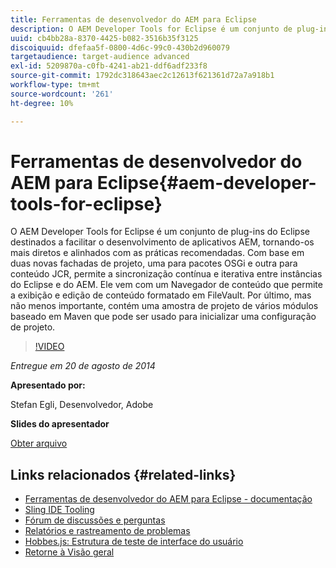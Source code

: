 ```yaml
---
title: Ferramentas de desenvolvedor do AEM para Eclipse
description: O AEM Developer Tools for Eclipse é um conjunto de plug-ins do Eclipse destinados a facilitar o desenvolvimento de aplicativos AEM, tornando-os mais diretos e alinhados com as práticas recomendadas. Com base em duas novas fachadas de projeto, uma para pacotes OSGi e outra para conteúdo JCR, permite a sincronização contínua e iterativa entre instâncias do Eclipse e do AEM. Ele vem com um Navegador de conteúdo que permite a exibição e edição de conteúdo formatado em FileVault. Por último, mas não menos importante, contém uma amostra de projeto de vários módulos baseado em Maven que pode ser usado para inicializar uma configuração de projeto.
uuid: cb4bb28a-8370-4425-b082-3516b35f3125
discoiquuid: dfefaa5f-0800-4d6c-99c0-430b2d960079
targetaudience: target-audience advanced
exl-id: 5209870a-c0fb-4241-ab21-ddf6adf233f8
source-git-commit: 1792dc318643aec2c12613f621361d72a7a918b1
workflow-type: tm+mt
source-wordcount: '261'
ht-degree: 10%

---
```


# Ferramentas de desenvolvedor do AEM para Eclipse{#aem-developer-tools-for-eclipse}

O AEM Developer Tools for Eclipse é um conjunto de plug-ins do Eclipse destinados a facilitar o desenvolvimento de aplicativos AEM, tornando-os mais diretos e alinhados com as práticas recomendadas. Com base em duas novas fachadas de projeto, uma para pacotes OSGi e outra para conteúdo JCR, permite a sincronização contínua e iterativa entre instâncias do Eclipse e do AEM. Ele vem com um Navegador de conteúdo que permite a exibição e edição de conteúdo formatado em FileVault. Por último, mas não menos importante, contém uma amostra de projeto de vários módulos baseado em Maven que pode ser usado para inicializar uma configuração de projeto.

>[!VIDEO](https://video.tv.adobe.com/v/19465/?quality=9)

*Entregue em 20 de agosto de 2014*

**Apresentado por:**

Stefan Egli, Desenvolvedor, Adobe

**Slides do apresentador**

[Obter arquivo](assets/aem-dev-tools-cq-gems.pdf)

## Links relacionados {#related-links}

* [Ferramentas de desenvolvedor do AEM para Eclipse - documentação](https://experienceleague.adobe.com/docs/experience-manager-cloud-service/content/implementing/developer-tools/eclipse.html?lang=pt-BR)
* [Sling IDE Tooling](https://sling.apache.org/documentation/development/ide-tooling.html)
* [Fórum de discussões e perguntas](https://help-forums.adobe.com/content/adobeforums/en/experience-manager-forum/adobe-experience-manager.html)
* [Relatórios e rastreamento de problemas](https://github.com/Adobe-Marketing-Cloud/aem-eclipse-developer-tools/issues)
* [Hobbes.js: Estrutura de teste de interface do usuário](https://docs.adobe.com/docs/en/aem/6-0/develop/components/hobbes.html)
* [Retorne à Visão geral](https://helpx.adobe.com/experience-manager/kt/eseminars/gems/aem-index.html)
